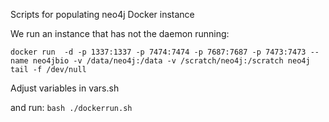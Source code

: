 Scripts for populating neo4j Docker instance

We run an instance that has not the daemon running:

    docker run  -d -p 1337:1337 -p 7474:7474 -p 7687:7687 -p 7473:7473 --name neo4jbio -v /data/neo4j:/data -v /scratch/neo4j:/scratch neo4j tail -f /dev/null

Adjust variables in vars.sh

and run: ```bash ./dockerrun.sh```


